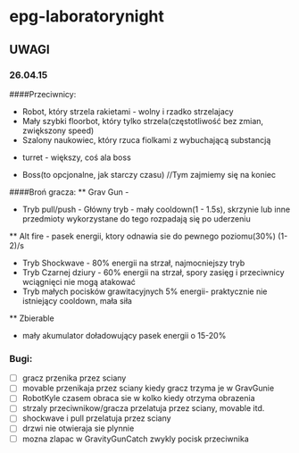 # epg-laboratorynight
## UWAGI
### 26.04.15
####Przeciwnicy:
- Robot, który strzela rakietami - wolny i rzadko strzelajacy
- Mały szybki floorbot, który tylko strzela(częstotliwość bez zmian, zwiększony speed)
- Szalony naukowiec, który rzuca fiolkami z wybuchającą substancją

+ turret - większy, coś ala boss
- Boss(to opcjonalne, jak starczy czasu)			   //Tym zajmiemy się na koniec

####Broń gracza:
** Grav Gun - 
- Tryb pull/push - Główny tryb - mały cooldown(1 - 1.5s), skrzynie lub inne przedmioty wykorzystane do tego rozpadają się po uderzeniu

** Alt fire -  pasek energii, ktory odnawia sie do pewnego poziomu(30%) (1-2)/s
- Tryb Shockwave - 80% energii na strzał, najmocniejszy tryb
- Tryb Czarnej dziury - 60% energii na strzał, spory zasięg i przeciwnicy wciągnięci nie mogą atakować
- Tryb małych pocisków grawitacyjnych 5% energii- praktycznie nie istniejący cooldown, mała siła

** Zbierable
- mały akumulator doładowujący pasek energii o 15-20%

### Bugi:
- [ ] gracz przenika przez sciany
- [ ] movable przenikaja przez sciany kiedy gracz trzyma je w GravGunie
- [ ] RobotKyle czasem obraca sie w kolko kiedy otrzyma obrazenia 
- [ ] strzaly przeciwnikow/gracza przelatuja przez sciany, movable itd. 
- [ ] shockwave i pull przelatuja przez sciany
- [ ] drzwi nie otwieraja sie plynnie
- [ ] mozna zlapac w GravityGunCatch zwykly pocisk przeciwnika
